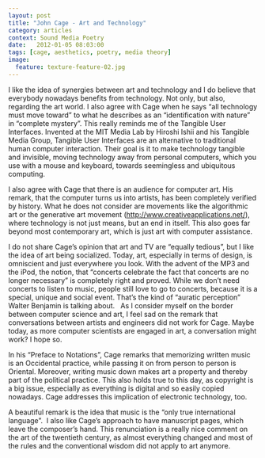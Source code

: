 ```yaml
---
layout: post
title: "John Cage - Art and Technology"
category: articles
context: Sound Media Poetry
date:   2012-01-05 08:03:00
tags: [cage, aesthetics, poetry, media theory]
image:
  feature: texture-feature-02.jpg
---
```


I like the idea of synergies between art and technology and I do believe that everybody nowadays benefits from technology. Not only, but also, regarding the art world. I also agree with Cage when he says “all technology must move toward” to what he describes as an “identification with nature” in “complete mystery”. This really reminds me of the Tangible User Interfaces. Invented at the MIT Media Lab by Hiroshi Ishii and his Tangible Media Group, Tangible User Interfaces are an alternative to traditional human computer interaction. Their goal is it to make technology tangible and invisible, moving technology away from personal computers, which you use with a mouse and keyboard, towards seemingless and ubiquitous computing.

I also agree with Cage that there is an audience for computer art. His remark, that the computer turns us into artists, has been completely verified by history. What he does not consider are movements like the algorithmic art or the generative art movement (http://www.creativeapplications.net/), where technology is not just means, but an end in itself. This also goes far beyond most contemporary art, which is just art with computer assistance.

I do not share Cage’s opinion that art and TV are “equally tedious”, but I like the idea of art being socialized. Today, art, especially in terms of design, is omniscient and just everywhere you look. With the advent of the MP3 and the iPod, the notion, that “concerts celebrate the fact that concerts are no longer necessary” is completely right and proved. While we don’t need concerts to listen to music, people still love to go to concerts, because it is a special, unique and social event. That’s the kind of “auratic perception” Walter Benjamin is talking about.   As I consider myself on the border between computer science and art, I feel sad on the remark that conversations between artists and engineers did not work for Cage. Maybe today, as more computer scientists are engaged in art, a conversation might work? I hope so.

In his “Preface to Notations”, Cage remarks that memorizing written music is an Occidental practice, while passing it on from person to person is Oriental. Moreover, writing music down makes art a property and thereby part of the political practice. This also holds true to this day, as copyright is a big issue, especially as everything is digital and so easily copied nowadays. Cage addresses this implication of electronic technology, too. 

A beautiful remark is the idea that music is the “only true international language”. 
I also like Cage’s approach to have manuscript pages, which leave the composer’s hand. This renunciation is a really nice comment on the art of the twentieth century, as almost everything changed and most of the rules and the conventional wisdom did not apply to art anymore. 
